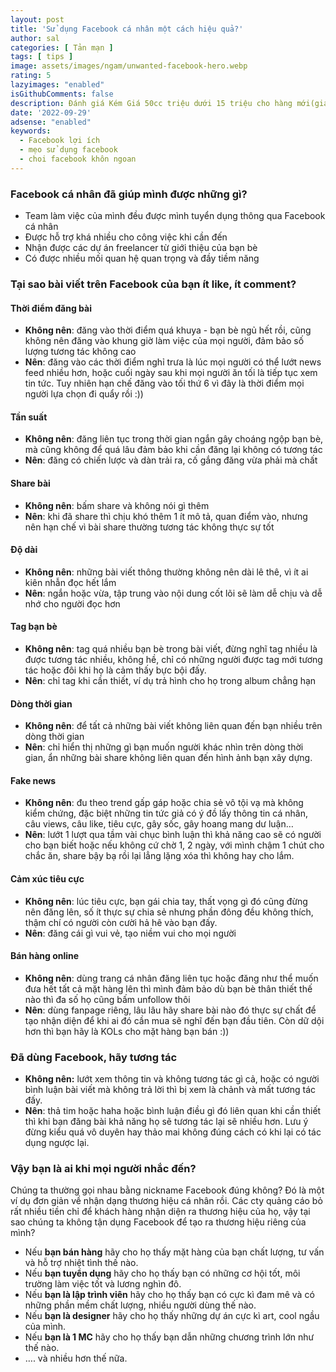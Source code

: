 ```yaml
---
layout: post
title: 'Sử dụng Facebook cá nhân một cách hiệu quả?'
author: sal
categories: [ Tản mạn ]
tags: [ tips ]
image: assets/images/ngam/unwanted-facebook-hero.webp
rating: 5
lazyimages: "enabled"
isGithubComments: false
description: Đánh giá Kém Giá 50cc triệu dưới 15 triệu cho hàng mới(giá năm 2022) Đối tượng người có nhu cầu cực thấp, sinh viên Phù hợp không ai
date: '2022-09-29'
adsense: "enabled"
keywords:
  - Facebook lợi ích
  - mẹo sử dụng facebook
  - choi facebook khôn ngoan
---
```


### **Facebook cá nhân đã giúp mình được những gì?**

*   Team làm việc của mình đều được mình tuyển dụng thông qua Facebook cá nhân
*   Được hỗ trợ khá nhiều cho công việc khi cần đến
*   Nhận được các dự án freelancer từ giới thiệu của bạn bè
*   Có được nhiều mối quan hệ quan trọng và đầy tiềm năng

### **Tại sao bài viết trên Facebook của bạn ít like, ít comment?**

#### **Thời điểm đăng bài**

*   **Không nên**: đăng vào thời điểm quá khuya - bạn bè ngủ hết rồi, cũng không nên đăng vào khung giờ làm việc của mọi người, đảm bảo số lượng tương tác không cao
*   **Nên**: đăng vào các thời điểm nghỉ trưa là lúc mọi người có thể lướt news feed nhiều hơn, hoặc cuối ngày sau khi mọi người ăn tối là tiếp tục xem tin tức. Tuy nhiên hạn chế đăng vào tối thứ 6 vì đây là thời điểm mọi người lựa chọn đi quẩy rồi :))

#### **Tần suất**

*   **Không nên**: đăng liên tục trong thời gian ngắn gây choáng ngộp bạn bè, mà cũng không để quá lâu đảm bảo khi cần đăng lại không có tương tác
*   **Nên**: đăng có chiến lược và dàn trải ra, cố gắng đăng vừa phải mà chất

#### **Share bài**

*   **Không nên**: bấm share và không nói gì thêm
*   **Nên**: khi đã share thì chịu khó thêm 1 ít mô tả, quan điểm vào, nhưng nên hạn chế vì bài share thường tương tác không thực sự tốt

#### **Độ dài**

*   **Không nên**: những bài viết thông thường không nên dài lê thê, vì ít ai kiên nhẫn đọc hết lắm
*   **Nên**: ngắn hoặc vừa, tập trung vào nội dung cốt lõi sẽ làm dễ chịu và dễ nhớ cho người đọc hơn

#### **Tag bạn bè**

*   **Không nên**: tag quá nhiều bạn bè trong bài viết, đừng nghĩ tag nhiều là được tương tác nhiều, không hề, chỉ có những người được tag mới tương tác hoặc đôi khi họ là cảm thấy bực bội đấy.
*   **Nên**: chỉ tag khi cần thiết, ví dụ trả hình cho họ trong album chẳng hạn

#### **Dòng thời gian**

*   **Không nên**: để tất cả những bài viết không liên quan đến bạn nhiều trên dòng thời gian
*   **Nên**: chỉ hiển thị những gì bạn muốn người khác nhìn trên dòng thời gian, ẩn những bài share không liên quan đến hình ảnh bạn xây dựng.

#### **Fake news**

*   **Không nên**: đu theo trend gấp gáp hoặc chia sẻ vô tội vạ mà không kiểm chứng, đặc biệt những tin tức giả có ý đồ lấy thông tin cá nhân, câu views, câu like, tiêu cực, gây sốc, gây hoang mang dư luận…
*   **Nên**: lướt 1 lượt qua tầm vài chục bình luận thì khả năng cao sẽ có người cho bạn biết hoặc nếu không cứ chờ 1, 2 ngày, với mình chậm 1 chút cho chắc ăn, share bậy bạ rồi lại lẳng lặng xóa thì không hay cho lắm.

#### **Cảm xúc tiêu cực**

*   **Không nên**: lúc tiêu cực, bạn gái chia tay, thất vọng gì đó cũng đừng nên đăng lên, số ít thực sự chia sẻ nhưng phần đông đều không thích, thậm chí có người còn cười hả hê vào bạn đấy.
*   **Nên**: đăng cái gì vui vẻ, tạo niềm vui cho mọi người

#### **Bán hàng online**

*   **Không nên**: dùng trang cá nhân đăng liên tục hoặc đăng như thể muốn đưa hết tất cả mặt hàng lên thì mình đảm bảo dù bạn bè thân thiết thế nào thì đa số họ cũng bấm unfollow thôi
*   **Nên**: dùng fanpage riêng, lâu lâu hãy share bài nào đó thực sự chất để tạo nhận diện để khi ai đó cần mua sẽ nghĩ đến bạn đầu tiên. Còn dữ dội hơn thì bạn hãy là KOLs cho mặt hàng bạn bán :))

### **Đã dùng Facebook, hãy tương tác**

*   **Không nên:** lướt xem thông tin và không tương tác gì cả, hoặc có người bình luận bài viết mà không trả lời thì bị xem là chảnh và mất tương tác đấy.
*   **Nên**: thả tim hoặc haha hoặc bình luận điều gì đó liên quan khi cần thiết thì khi bạn đăng bài khả năng họ sẽ tương tác lại sẽ nhiều hơn. Lưu ý đừng kiểu quá vô duyên hay thảo mai không đúng cách có khi lại có tác dụng ngược lại.

### **Vậy bạn là ai khi mọi người nhắc đến?**

Chúng ta thường gọi nhau bằng nickname Facebook đúng không? Đó là một ví dụ đơn giản về nhận dạng thương hiệu cá nhân rồi. Các cty quảng cáo bỏ rất nhiều tiền chỉ để khách hàng nhận diện ra thương hiệu của họ, vậy tại sao chúng ta không tận dụng Facebook để tạo ra thương hiệu riêng của mình?

*   Nếu **bạn bán hàng** hãy cho họ thấy mặt hàng của bạn chất lượng, tư vấn và hỗ trợ nhiệt tình thế nào.
*   Nếu **bạn tuyển dụng** hãy cho họ thấy bạn có những cơ hội tốt, môi trường làm việc tốt và lương nghìn đô.
*   Nếu **bạn là lập trình viên** hãy cho họ thấy bạn có cực kì đam mê và có những phần mềm chất lượng, nhiều người dùng thế nào.
*   Nếu **bạn là designer** hãy cho họ thấy những dự án cực kì art, cool ngầu của mình.
*   Nếu **bạn là 1 MC** hãy cho họ thấy bạn dẫn những chương trình lớn như thế nào.
*   …. và nhiều hơn thế nữa.


